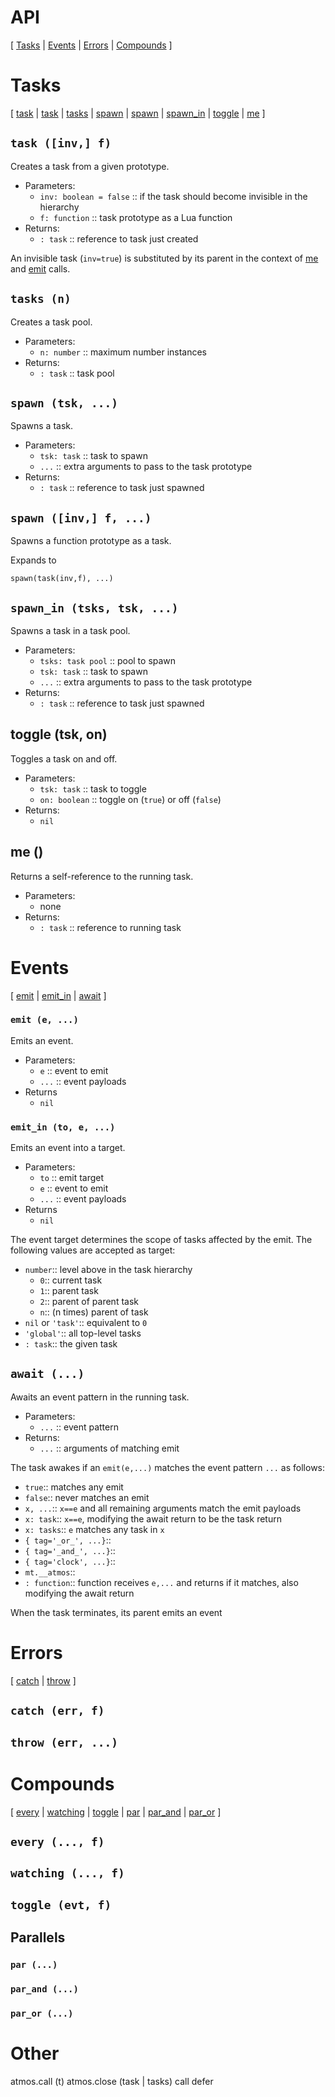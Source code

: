 # API

[
    [Tasks](#tasks) |
    [Events](#events) |
    [Errors](#errors) |
    [Compounds](#compounds)
]

# Tasks

[
    [task](#task-inv-f) |
    [task](#TODO) |
    [tasks](#tasks-n) |
    [spawn](#spawn-tsk-) |
    [spawn](#TODO) |
    [spawn_in](#spawn_in-tsks-tsk-) |
    [toggle](#toggle-tsk-on) |
    [me](#me-)
]

## `task ([inv,] f)`

Creates a task from a given prototype.

- Parameters:
    - `inv: boolean = false`
        :: if the task should become invisible in the hierarchy
    - `f: function`
        :: task prototype as a Lua function
- Returns:
    - `: task`
        :: reference to task just created

An invisible task (`inv=true`) is substituted by its parent in the context
of [me](#me) and [emit](#emit) calls.

## `tasks (n)`

Creates a task pool.

- Parameters:
    - `n: number`
        :: maximum number instances
- Returns:
    - `: task`
        :: task pool

## `spawn (tsk, ...)`

Spawns a task.

- Parameters:
    - `tsk: task`
        :: task to spawn
    - `...`
        :: extra arguments to pass to the task prototype
- Returns:
    - `: task`
        :: reference to task just spawned

## `spawn ([inv,] f, ...)`

Spawns a function prototype as a task.

Expands to

```
spawn(task(inv,f), ...)
```

## `spawn_in (tsks, tsk, ...)`

Spawns a task in a task pool.

- Parameters:
    - `tsks: task pool`
        :: pool to spawn
    - `tsk: task`
        :: task to spawn
    - `...`
        :: extra arguments to pass to the task prototype
- Returns:
    - `: task`
        :: reference to task just spawned

## toggle (tsk, on)

Toggles a task on and off.

- Parameters:
    - `tsk: task`
        :: task to toggle
    - `on: boolean`
        :: toggle on (`true`) or off (`false`)
- Returns:
    - `nil`

## me ()

Returns a self-reference to the running task.

- Parameters:
    - none
- Returns:
    - `: task`
        :: reference to running task

# Events

[
    [emit](#emit-e-) |
    [emit_in](#emit_in-to-) |
    [await](#await)
]

### `emit (e, ...)`

Emits an event.

- Parameters:
    - `e`
        :: event to emit
    - `...`
        :: event payloads
- Returns
    - `nil`

### `emit_in (to, e, ...)`

Emits an event into a target.

- Parameters:
    - `to`
        :: emit target
    - `e`
        :: event to emit
    - `...`
        :: event payloads
- Returns
    - `nil`

The event target determines the scope of tasks affected by the emit.
The following values are accepted as target:

- `number`:: level above in the task hierarchy
    - `0`:: current task
    - `1`:: parent task
    - `2`:: parent of parent task
    - `n`:: (n times) parent of task
- `nil` or `'task'`:: equivalent to `0`
- `'global'`:: all top-level tasks
- `: task`:: the given task

## `await (...)`

Awaits an event pattern in the running task.

- Parameters:
    - `...`
        :: event pattern
- Returns:
    - `...`
        :: arguments of matching emit

The task awakes if an `emit(e,...)` matches the event pattern `...` as follows:

- `true`:: matches any emit
- `false`:: never matches an emit
- `x, ...`:: `x==e` and all remaining arguments match the emit payloads
- `x: task`:: `x==e`, modifying the await return to be the task return
- `x: tasks`:: `e` matches any task in `x`
- `{ tag='_or_', ...}`::
- `{ tag='_and_', ...}`::
- `{ tag='clock', ...}`::
- `mt.__atmos`::
- `: function`:: function receives `e,...` and returns if it matches, also
    modifying the await return

When the task terminates, its parent emits an event

# Errors

[
    [catch](#catch-err-f) |
    [throw](#throw-err-)
]

## `catch (err, f)`

## `throw (err, ...)`

# Compounds

[
    [every](#every--f) |
    [watching](#watching--f) |
    [toggle](#toggle-evt-f) |
    [par](#par-) |
    [par_and](#par_and-) |
    [par_or](#par_or-)
]

## `every (..., f)`

## `watching (..., f)`

## `toggle (evt, f)`

## Parallels

### `par (...)`
### `par_and (...)`
### `par_or (...)`

# Other

atmos.call (t)
atmos.close (task | tasks)
call
defer
